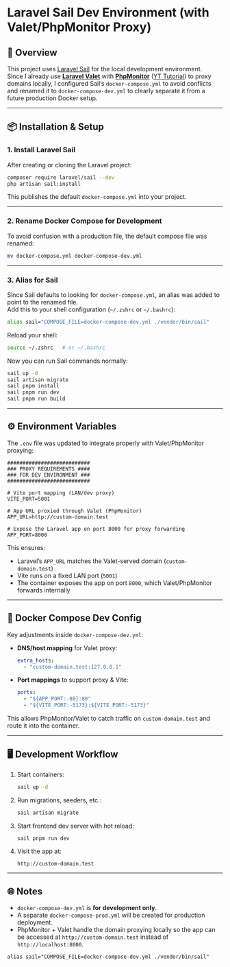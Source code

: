 # Laravel Sail Dev Environment (with Valet/PhpMonitor Proxy)

## 🚀 Overview

This project uses [Laravel Sail](https://laravel.com/docs/sail) for the local development environment.  
Since I already use [**Laravel Valet**](https://laravel.com/docs/valet) with [**PhpMonitor**](https://phpmon.app) ([YT Tutorial](https://youtu.be/fO3hVhkvm3w?si=t0-63IJ3cUwGr6_u)) to proxy domains locally, I configured Sail’s `docker-compose.yml` to avoid conflicts and renamed it to `docker-compose-dev.yml` to clearly separate it from a future production Docker setup.

---

## 📦 Installation & Setup

### 1. Install Laravel Sail

After creating or cloning the Laravel project:

```bash
composer require laravel/sail --dev
php artisan sail:install
```

This publishes the default `docker-compose.yml` into your project.

---

### 2. Rename Docker Compose for Development

To avoid confusion with a production file, the default compose file was renamed:

```bash
mv docker-compose.yml docker-compose-dev.yml
```

---

### 3. Alias for Sail

Since Sail defaults to looking for `docker-compose.yml`, an alias was added to point to the renamed file.  
Add this to your shell configuration (`~/.zshrc` or `~/.bashrc`):

```bash
alias sail="COMPOSE_FILE=docker-compose-dev.yml ./vendor/bin/sail"
```

Reload your shell:

```bash
source ~/.zshrc   # or ~/.bashrc
```

Now you can run Sail commands normally:

```bash
sail up -d
sail artisan migrate
sail pnpm install
sail pnpm run dev
sail pnpm run build
```

---

## ⚙️ Environment Variables

The `.env` file was updated to integrate properly with Valet/PhpMonitor proxying:

```dotenv
###########################
### PROXY REQUIREMENTS ####
### FOR DEV ENVIRONMENT ###
###########################

# Vite port mapping (LAN/dev proxy)
VITE_PORT=5001

# App URL proxied through Valet (PhpMonitor)
APP_URL=http://custom-domain.test

# Expose the Laravel app on port 8000 for proxy forwarding
APP_PORT=8000
```

This ensures:

- Laravel’s `APP_URL` matches the Valet-served domain (`custom-domain.test`)
- Vite runs on a fixed LAN port (`5001`)
- The container exposes the app on port `8000`, which Valet/PhpMonitor forwards internally

---

## 🐳 Docker Compose Dev Config

Key adjustments inside `docker-compose-dev.yml`:

- **DNS/host mapping** for Valet proxy:
  ```yaml
  extra_hosts:
    - "custom-domain.test:127.0.0.1"
  ```
- **Port mappings** to support proxy & Vite:
  ```yaml
  ports:
    - "${APP_PORT:-80}:80"
    - "${VITE_PORT:-5173}:${VITE_PORT:-5173}"
  ```

This allows PhpMonitor/Valet to catch traffic on `custom-domain.test` and route it into the container.

---

## 🖥️ Development Workflow

1. Start containers:

   ```bash
   sail up -d
   ```

2. Run migrations, seeders, etc.:

   ```bash
   sail artisan migrate
   ```

3. Start frontend dev server with hot reload:

   ```bash
   sail pnpm run dev
   ```

4. Visit the app at:
   ```
   http://custom-domain.test
   ```

---

## 🌐 Notes

- `docker-compose-dev.yml` is **for development only**.
- A separate `docker-compose-prod.yml` will be created for production deployment.
- PhpMonitor + Valet handle the domain proxying locally so the app can be accessed at `http://custom-domain.test` instead of `http://localhost:8000`.

```shell
alias sail="COMPOSE_FILE=docker-compose-dev.yml ./vendor/bin/sail"
```
